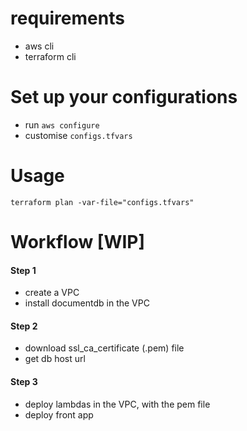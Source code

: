 # requirements
- aws cli
- terraform cli

# Set up your configurations
- run `aws configure`
- customise `configs.tfvars`

# Usage
```terraform plan -var-file="configs.tfvars"```

# Workflow [WIP]
#### Step 1
- create a VPC
- install documentdb in the VPC
#### Step 2
- download ssl_ca_certificate (.pem) file
- get db host url
#### Step 3
- deploy lambdas in the VPC, with the pem file
- deploy front app
